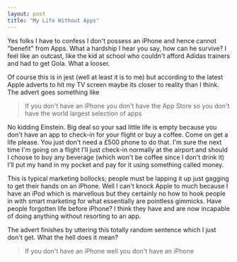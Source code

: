 ```yaml
---
layout: post
title: "My Life Without Apps"
---
```


Yes folks I have to confess I don't possess an iPhone and hence cannot "benefit" from Apps. What a hardship I hear you say, how can he survive? I feel like an 
outcast, like the kid at school who couldn't afford Adidas trainers and had to get Gola. What a looser.

Of course this is in jest (well at least it is to me) but according to the latest Apple adverts to hit my TV screen maybe its closer to reality than I think. The 
advert goes something like

> If you don't have an iPhone you don't have the App Store so you don't have the world largest selection of apps

No kidding Einstein. Big deal so your sad little life is empty because you don't have an app to check-in for your flight or buy a coffee. Come on get a life 
please. You just don't need a £500 phone to do that. I'm sure the next time I'm going on a flight I'll just check-in normally at the airport and should I 
choose to buy any beverage (which won't be coffee since I don't drink it) I'll put my hand in my pocket and pay for it using something called money.

This is typical marketing bollocks; people must be lapping it up just gagging to get their hands on an iPhone. Well I can't knock Apple to much because I have an 
iPod which is marvellous but they certainly no how to hook people in with smart marketing for what essentially are pointless gimmicks. Have people forgotten 
life before iPhone? I think they have and are now incapable of doing anything without resorting to an app.

The advert finishes by uttering this totally random sentence which I just don't get. What the hell does it mean?

> If you don't have an iPhone well you don't have an iPhone